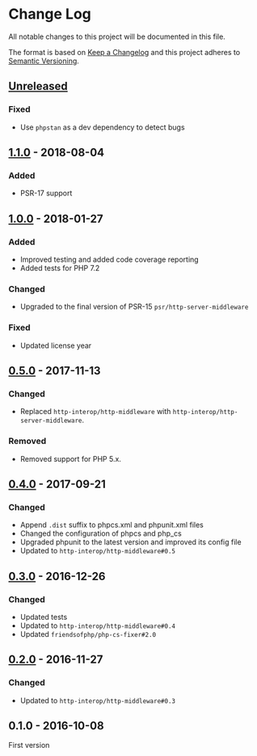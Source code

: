 # Change Log

All notable changes to this project will be documented in this file.

The format is based on [Keep a Changelog](http://keepachangelog.com/) 
and this project adheres to [Semantic Versioning](http://semver.org/).

## [Unreleased]

### Fixed

- Use `phpstan` as a dev dependency to detect bugs

## [1.1.0] - 2018-08-04

### Added

- PSR-17 support

## [1.0.0] - 2018-01-27

### Added

- Improved testing and added code coverage reporting
- Added tests for PHP 7.2

### Changed

- Upgraded to the final version of PSR-15 `psr/http-server-middleware`

### Fixed

- Updated license year

## [0.5.0] - 2017-11-13

### Changed

- Replaced `http-interop/http-middleware` with  `http-interop/http-server-middleware`.

### Removed

- Removed support for PHP 5.x.

## [0.4.0] - 2017-09-21

### Changed

- Append `.dist` suffix to phpcs.xml and phpunit.xml files
- Changed the configuration of phpcs and php_cs
- Upgraded phpunit to the latest version and improved its config file
- Updated to `http-interop/http-middleware#0.5`

## [0.3.0] - 2016-12-26

### Changed

- Updated tests
- Updated to `http-interop/http-middleware#0.4`
- Updated `friendsofphp/php-cs-fixer#2.0`

## [0.2.0] - 2016-11-27

### Changed

- Updated to `http-interop/http-middleware#0.3`

## 0.1.0 - 2016-10-08

First version

[Unreleased]: https://github.com/middlewares/aura-session/compare/v1.1.0...HEAD
[1.1.0]: https://github.com/middlewares/aura-session/compare/v1.0.0...v1.1.0
[1.0.0]: https://github.com/middlewares/aura-session/compare/v0.5.0...v1.0.0
[0.5.0]: https://github.com/middlewares/aura-session/compare/v0.4.0...v0.5.0
[0.4.0]: https://github.com/middlewares/aura-session/compare/v0.3.0...v0.4.0
[0.3.0]: https://github.com/middlewares/aura-session/compare/v0.2.0...v0.3.0
[0.2.0]: https://github.com/middlewares/aura-session/compare/v0.1.0...v0.2.0
